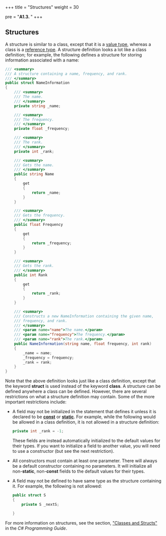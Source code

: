 +++
title = "Structures"
weight = 30

pre = "<b>A1.3. </b>"
+++

## Structures

A structure is similar to a class, except that it is a [value type](/appendix/syntax/reference-value), whereas a class is a [reference type](/appendix/syntax/reference-value). A structure definition looks a lot like a class definition; for example, the following defines a structure for storing information associated with a name:

```c#
/// <summary>
/// A structure containing a name, frequency, and rank.
/// </summary>
public struct NameInformation
{
    /// <summary>
    /// The name.
    /// </summary>
    private string _name;

    /// <summary>
    /// The frequency.
    /// </summary>
    private float _frequency;

    /// <summary>
    /// The rank.
    /// </summary>
    private int _rank;

    /// <summary>
    /// Gets the name.
    /// </summary>
    public string Name
    {
        get
        {
            return _name;
        }
    }

    /// <summary>
    /// Gets the frequency.
    /// </summary>
    public float Frequency
    {
        get
        {
            return _frequency;
        }
    }

    /// <summary>
    /// Gets the rank.
    /// </summary>
    public int Rank
    {
        get
        {
            return _rank;
        }
    }

    /// <summary>
    /// Constructs a new NameInformation containing the given name,
    /// frequency, and rank.
    /// </summary>
    /// <param name="name">The name.</param>
    /// <param name="frequency">The frequency.</param>
    /// <param name="rank">The rank.</param>
    public NameInformation(string name, float frequency, int rank)
    {
        _name = name;
        _frequency = frequency;
        _rank = rank;
    }
}
```

Note that the above definition looks just like a class definition, except that the keyword **struct** is used instead of the keyword **class**. A structure can be defined anywhere a class can be defined. However, there are several restrictions on what a structure definition may contain. Some of the more important restrictions include:

- A field may not be initialized in the statement that defines it unless it is declared
  to be [**const**](/appendix/syntax/const) or 
  [**static**](/appendix/syntax/static-this). For example, while the following
  would be allowed in a class definition, it is not allowed in a structure definition:

  ```c#
  private int _rank = -1;
  ```

  These fields are instead automatically initialized to the
  default values for their types. If you want to initialize a
  field to another value, you will need to use a constructor
  (but see the next restriction).

- All constructors must contain at least one parameter. There will always be a default constructor containing no parameters. It will initialize all non-**static**, non-**const** fields to the default values for their types.

- A field may not be defined to have same type as the structure
  containing it. For example, the following is not allowed:

  ```c#
  public struct S
  {
      private S _nextS;
  
  }
  ```

For more information on structures, see the section, ["Classes and Structs"](https://docs.microsoft.com/en-us/dotnet/csharp/programming-guide/classes-and-structs/) in the *C\# Programming Guide*.
